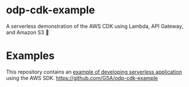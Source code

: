 # odp-cdk-example
A serverless demonstration of the AWS CDK using Lambda, API Gateway, and Amazon S3 :rocket:

# Examples
This repository contains an [example of developing serverless application](serverless) using the AWS SDK. 
https://github.com/GSA/odp-cdk-example